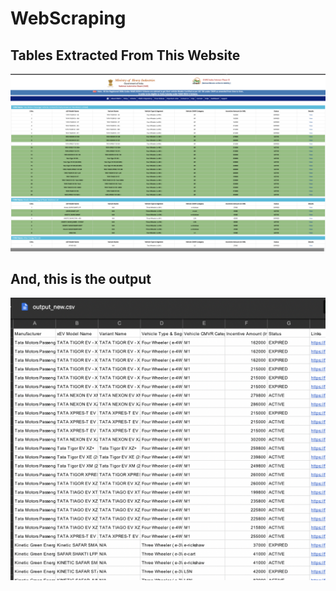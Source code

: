 # WebScraping

## **Tables Extracted From This Website**

<img src="/website.png" alt="website" width="700"/>

## **And, this is the output**

<img src="/output.png" alt="output" width="700"/>
